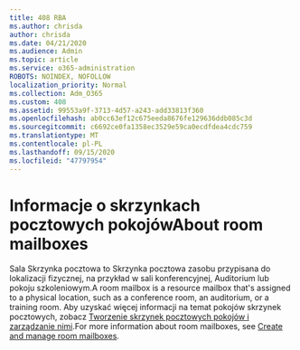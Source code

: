 ```yaml
---
title: 408 RBA
ms.author: chrisda
author: chrisda
ms.date: 04/21/2020
ms.audience: Admin
ms.topic: article
ms.service: o365-administration
ROBOTS: NOINDEX, NOFOLLOW
localization_priority: Normal
ms.collection: Adm_O365
ms.custom: 408
ms.assetid: 99553a9f-3713-4d57-a243-add33813f360
ms.openlocfilehash: ab0cc63ef12c675eeda8676fe129636ddb085c3d
ms.sourcegitcommit: c6692ce0fa1358ec3529e59ca0ecdfdea4cdc759
ms.translationtype: MT
ms.contentlocale: pl-PL
ms.lasthandoff: 09/15/2020
ms.locfileid: "47797954"
---
```

# <a name="about-room-mailboxes"></a><span data-ttu-id="bf250-102">Informacje o skrzynkach pocztowych pokojów</span><span class="sxs-lookup"><span data-stu-id="bf250-102">About room mailboxes</span></span>

<span data-ttu-id="bf250-103">Sala Skrzynka pocztowa to Skrzynka pocztowa zasobu przypisana do lokalizacji fizycznej, na przykład w sali konferencyjnej, Auditorium lub pokoju szkoleniowym.</span><span class="sxs-lookup"><span data-stu-id="bf250-103">A room mailbox is a resource mailbox that's assigned to a physical location, such as a conference room, an auditorium, or a training room.</span></span> <span data-ttu-id="bf250-104">Aby uzyskać więcej informacji na temat pokojów skrzynek pocztowych, zobacz [Tworzenie skrzynek pocztowych pokojów i zarządzanie nimi](https://go.microsoft.com/fwlink/p/?linkid=717533).</span><span class="sxs-lookup"><span data-stu-id="bf250-104">For more information about room mailboxes, see [Create and manage room mailboxes](https://go.microsoft.com/fwlink/p/?linkid=717533).</span></span>
